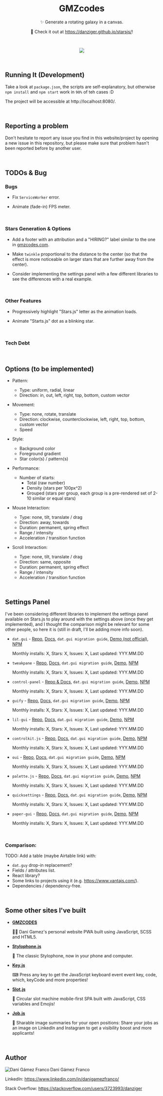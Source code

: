 <h1 align="center">GMZcodes</h1>

<p align="center">
    ✨ Generate a rotating galaxy in a canvas.
</p><p align="center">
    🚀 Check it out at <a href="https://danziger.github.io/starsjs/">https://danziger.github.io/starsjs/</a>!
</p>

<br />


<p align="center">
    <a href="https://danziger.github.io/starsjs/" target="_blank">
        <img src="./static/og-images/starsjs-banner-2.5x.png" />
    </a>
</p>

<br />


Running It (Development)
------------------------

Take a look at `package.json`, the scripts are self-explanatory, but otherwise `npm install` and `npm start` work in `90%` of teh cases :D

The project will be accessible at http://localhost:8080/.

<br />


Reporting a problem
-------------------

Don't hesitate to report any issue you find in this website/project by opening a new issue in this repository, but please make sure that problem hasn't been reported before by another user.

<br />


TODOs & Bug
-----------

### Bugs

- Fix `ServiceWorker` error.

- Animate (fade-in) FPS meter.

<br />


### Stars Generation & Options

- Add a footer with an attribution and a "HIRING?" label similar to the one in [gmzcodes.com](https://gmzcodes.com).

- Make `twinkle` proportional to the distance to the center (so that the effect is more noticeable on larger stars that are further away from the center).

- Consider implementing the settings panel with a few different libraries to see the differences with a real example.

<br />


### Other Features

- Progressively highlight "Stars.js" letter as the animation loads.

- Animate "Starts.js" dot as a blinking star.

<br />


### Tech Debt

<br />


Options (to be implemented)
---------------------------

- Pattern:
    - Type: uniform, radial, linear
    - Direction: in, out, left, right, top, bottom, custom vector

- Movement:
    - Type: none, rotate, translate
    - Direction: clockwise, counterclockwise, left, right, top, bottom, custom vector
    - Speed

- Style:
    - Background color
    - Foreground gradient
    - Star color(s) / pattern(s)

- Performance:
    - Number of starts:
        - Total (raw number)
        - Density (stars per 100px^2)
        - Grouped (stars per group, each group is a pre-rendered set of 2-10 similar or equal stars)

- Mouse Interaction:
    - Type: none, tilt, translate / drag
    - Direction: away, towards
    - Duration: permanent, spring effect
    - Range / intensity
    - Acceleration / transition function

- Scroll Interaction:
    - Type: none, tilt, translate / drag
    - Direction: same, opposite
    - Duration: permanent, spring effect
    - Range / intensity
    - Acceleration / transition function

<br />


Settings Panel
--------------

I've been considering different libraries to implement the settings panel available on Stars.js to play around with the settings above (once they get implemented), and I thought the comparison might be relevant for some other people, so here it is (still in draft, I'll be adding more info soon).

- `dat.gui` - [Repo](https://github.com/dataarts/dat.gui), [Docs](https://github.com/dataarts/dat.gui/blob/master/API.md), `dat.gui migration guide`, [Demo (not official)](https://sbcode.net/threejs/dat-gui/), [NPM](https://www.npmjs.com/package/dat.gui)

  Monthly installs: X, Stars: X, Issues: X, Last updated: YYY.MM.DD

- `tweakpane` - [Repo](https://github.com/cocopon/tweakpane), [Docs](https://tweakpane.github.io/docs/), `dat.gui migration guide`, [Demo](), [NPM]()

  Monthly installs: X, Stars: X, Issues: X, Last updated: YYY.MM.DD

- `control-panel` - [Repo & Docs](https://github.com/freeman-lab/control-panel?tab=readme-ov-file), `dat.gui migration guide`, [Demo](https://control-panel.surge.sh/), [NPM]()

  Monthly installs: X, Stars: X, Issues: X, Last updated: YYY.MM.DD

- `guify` - [Repo](https://github.com/colejd/guify), [Docs](), `dat.gui migration guide`, [Demo](), [NPM]()

  Monthly installs: X, Stars: X, Issues: X, Last updated: YYY.MM.DD

- `lil-gui` - [Repo](https://github.com/georgealways/lil-gui), [Docs](https://lil-gui.georgealways.com/), `dat.gui migration guide`, [Demo](https://lil-gui.georgealways.com/examples/basic/), [NPM]()

  Monthly installs: X, Stars: X, Issues: X, Last updated: YYY.MM.DD

- `controlkit.js` - [Repo](https://github.com/automat/controlkit.js), [Docs](), `dat.gui migration guide`, [Demo](), [NPM]()

  Monthly installs: X, Stars: X, Issues: X, Last updated: YYY.MM.DD

- `oui` - [Repo](https://github.com/wearekuva/oui), [Docs](), `dat.gui migration guide`, [Demo](), [NPM]()

  Monthly installs: X, Stars: X, Issues: X, Last updated: YYY.MM.DD

- `palette.js` - [Repo](https://github.com/lehni/palette.js), [Docs](), `dat.gui migration guide`, [Demo](), [NPM]()

  Monthly installs: X, Stars: X, Issues: X, Last updated: YYY.MM.DD

- `quicksettings` - [Repo](https://github.com/bit101/quicksettings), [Docs](), `dat.gui migration guide`, [Demo](), [NPM]()

  Monthly installs: X, Stars: X, Issues: X, Last updated: YYY.MM.DD

- `paper-gui` - [Repo](https://github.com/google/paper-gui), [Docs](), `dat.gui migration guide`, [Demo](), [NPM]()

  Monthly installs: X, Stars: X, Issues: X, Last updated: YYY.MM.DD

<br />


### Comparison:

TODO: Add a table (maybe Airtable link) with:

- `dat.guy` drop-in replacement?
- Fields / attributes list.
- React library?
- Some links to projects using it (e.g. https://www.vantajs.com/).
- Dependencies / dependency-free.

<br />


Some other sites I've built
---------------------------

- **[GMZCODES](https://gmzcodes.com/)**

  👨‍💻 Dani Gamez's personal website PWA built using JavaScript, SCSS and HTML5.

- **[Stylophone.js](https://danziger.github.io/stylophonejs/)**

  🎹 The classic Stylophone, now in your phone and computer.

- **[Key.js](https://keyjs.dev)**

  ⌨ Press any key to get the JavaScript keyboard event event key, code, which, keyCode and more properties!

- **[Slot.js](https://danziger.github.io/slotjs/)**

  🎰 Circular slot machine mobile-first SPA built with JavaScript, CSS variables and Emojis!

- **[Job.js](https://danziger.github.io/jobjs/)**

  💼 Sharable image summaries for your open positions: Share your jobs as an image on LinkedIn and Instagram to get a visibility boost and more applicants!

<br />


Author
------

<img
    src="https://s.gravatar.com/avatar/ff1de7f1a325c8005379a310949f7f23?s=128"
    alt="Dani Gámez Franco"
    align="left" />

Dani Gámez Franco

LinkedIn: https://www.linkedin.com/in/danigamezfranco/

Stack Overflow: https://stackoverflow.com/users/3723993/danziger
